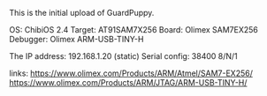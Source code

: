 This is the initial upload of GuardPuppy.

OS: ChibiOS 2.4
Target: AT91SAM7X256
Board: Olimex SAM7EX256
Debugger: Olimex ARM-USB-TINY-H

The IP address: 192.168.1.20 (static)
Serial config: 38400 8/N/1


links:
https://www.olimex.com/Products/ARM/Atmel/SAM7-EX256/
https://www.olimex.com/Products/ARM/JTAG/ARM-USB-TINY-H/